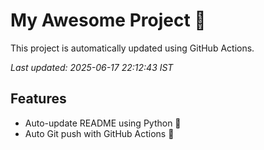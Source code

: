 # My Awesome Project 🚀

This project is automatically updated using GitHub Actions.

_Last updated: 2025-06-17 22:12:43 IST_

## Features
- Auto-update README using Python 🐍
- Auto Git push with GitHub Actions 🤖
